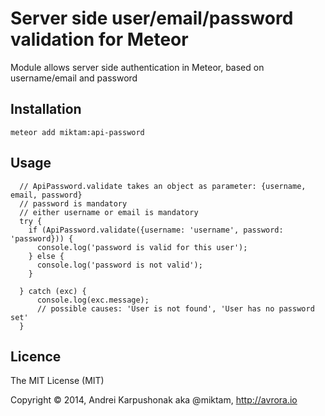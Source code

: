 # Server side user/email/password validation for Meteor

Module allows server side authentication in Meteor, based on username/email and password

## Installation
`meteor add miktam:api-password`

## Usage

```
  // ApiPassword.validate takes an object as parameter: {username, email, password}
  // password is mandatory
  // either username or email is mandatory
  try {
    if (ApiPassword.validate({username: 'username', password: 'password})) {
      console.log('password is valid for this user');
    } else {
      console.log('password is not valid');
    }

  } catch (exc) {
      console.log(exc.message);
      // possible causes: 'User is not found', 'User has no password set'
  }

```

## Licence

The MIT License (MIT)

Copyright © 2014, Andrei Karpushonak aka @miktam, http://avrora.io